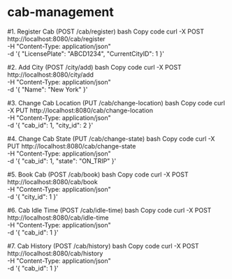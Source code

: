 # cab-management

#1. Register Cab (POST /cab/register)
bash
Copy code
curl -X POST http://localhost:8080/cab/register \
-H "Content-Type: application/json" \
-d '{
  "LicensePlate": "ABCD1234",
  "CurrentCityID": 1
}'

#2. Add City (POST /city/add)
bash
Copy code
curl -X POST http://localhost:8080/city/add \
-H "Content-Type: application/json" \
-d '{
  "Name": "New York"
}'

#3. Change Cab Location (PUT /cab/change-location)
bash
Copy code
curl -X PUT http://localhost:8080/cab/change-location \
-H "Content-Type: application/json" \
-d '{
  "cab_id": 1,
  "city_id": 2
}'

#4. Change Cab State (PUT /cab/change-state)
bash
Copy code
curl -X PUT http://localhost:8080/cab/change-state \
-H "Content-Type: application/json" \
-d '{
  "cab_id": 1,
  "state": "ON_TRIP"
}'

#5. Book Cab (POST /cab/book)
bash
Copy code
curl -X POST http://localhost:8080/cab/book \
-H "Content-Type: application/json" \
-d '{
  "city_id": 1
}'

#6. Cab Idle Time (POST /cab/idle-time)
bash
Copy code
curl -X POST http://localhost:8080/cab/idle-time \
-H "Content-Type: application/json" \
-d '{
  "cab_id": 1
}'

#7. Cab History (POST /cab/history)
bash
Copy code
curl -X POST http://localhost:8080/cab/history \
-H "Content-Type: application/json" \
-d '{
  "cab_id": 1
}'